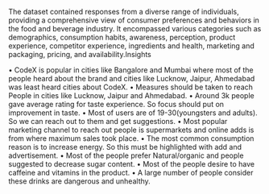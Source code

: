 The dataset contained responses from a diverse range of individuals, providing a comprehensive view of consumer
preferences and behaviors in the food and beverage industry. It encompassed various categories such as demographics, consumption habits, awareness, perception, product experience, competitor experience, ingredients and health, marketing and packaging, pricing, and availability.Insights

•	CodeX is popular in cities like Bangalore and Mumbai where most of the people heard about the brand and cities like Lucknow, Jaipur, Ahmedabad was least heard cities about CodeX.
•	Measures should be taken to reach People in cities like Lucknow, Jaipur and Ahmedabad.
•	Around 3k people gave average rating for taste experience. So focus should put on improvement in taste.
•	Most of users are of 19-30(youngsters and adults). So we can 
reach out to them and get suggestions.
•	Most popular marketing channel to reach out people is supermarkets and online adds is from where maximum sales took place.
•	The most common consumption reason is to increase energy. So this must be highlighted with add and advertisement.
•	Most of the people prefer Natural/organic and people suggested to decrease sugar content.
•	Most of the people desire to have caffeine and vitamins in the product.
•	A large number of people consider these drinks are dangerous and unhealthy.
